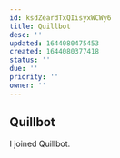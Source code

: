 ```yaml
---
id: ksdZeardTxQIisyxWCWy6
title: Quillbot
desc: ''
updated: 1644080475453
created: 1644080377418
status: ''
due: ''
priority: ''
owner: ''
---
```


## Quillbot

I joined Quillbot.

